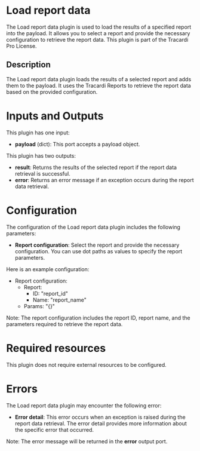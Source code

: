 # Load report data

The Load report data plugin is used to load the results of a specified report into the payload. It allows you to select
a report and provide the necessary configuration to retrieve the report data. This plugin is part of the Tracardi Pro
License.

## Description

The Load report data plugin loads the results of a selected report and adds them to the payload. It uses the Tracardi
Reports to retrieve the report data based on the provided configuration.

# Inputs and Outputs

This plugin has one input:

- **payload** (dict): This port accepts a payload object.

This plugin has two outputs:

- **result**: Returns the results of the selected report if the report data retrieval is successful.
- **error**: Returns an error message if an exception occurs during the report data retrieval.

# Configuration

The configuration of the Load report data plugin includes the following parameters:

- **Report configuration**: Select the report and provide the necessary configuration. You can use dot paths as values
  to specify the report parameters.

Here is an example configuration:

- Report configuration:
    - Report:
        - ID: "report_id"
        - Name: "report_name"
    - Params: "{}"

Note: The report configuration includes the report ID, report name, and the parameters required to retrieve the report
data.

# Required resources

This plugin does not require external resources to be configured.

# Errors

The Load report data plugin may encounter the following error:

- **Error detail**: This error occurs when an exception is raised during the report data retrieval. The error detail
  provides more information about the specific error that occurred.

Note: The error message will be returned in the **error** output port.

